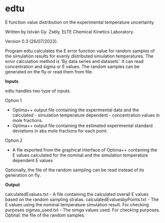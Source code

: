 # edtu
E function value distribution on the experimental temperature uncertainty


Written by István Gy. Zsély, ELTE Chemical Kinetics Laboratory.

Version 0.3 (26/07/2023).

Program edtu calculates the E error function value for random samples of the simulation results for evenly distributed simulation temperatures.
The error calculation method is 'By data series and datasets'.
It can read concentration and sigma or E values.
The random samples can be generated on the fly or read them from file.

**Inputs**

edtu handles two type of inputs.

Option 1
- Optima++ output file containing the experimental data and the calculated - simulation temperature dependent - concentration values in mole fractions.
- Optima++ output file containing the estimated experimental standard deviations in abs mole fractions for each point.

Option 2
- A file exported from the graphical interface of Optima++ containing the E values calculated for the nominal and the simulation temperature dependent E values

Optionally, the file of the random sampling can be read instead of its generation on fly.

**Output**

calculatedEvalues.txt         - A file containing the calculated overall E values based on the random sampling stratas.
calculatedEvaluesbyPoints.txt - The E values using the nominal temperature simulation result. For checking purposes
sigmas_used.txt               - The simga values used. For checking purposes.
Optinal: the file of the random samples.